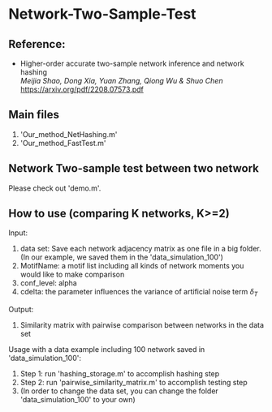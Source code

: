 # Network-Two-Sample-Test

<h2>Reference:</h2>

* Higher-order accurate two-sample network inference and network hashing<br />
<i>Meijia Shao, Dong Xia, Yuan Zhang, Qiong Wu & Shuo Chen</i><br>
https://arxiv.org/pdf/2208.07573.pdf



<h2>Main files</h2>

1. 'Our_method_NetHashing.m'
2. 'Our_method_FastTest.m'

<h2>Network Two-sample test between two network</h2>
Please check out 'demo.m'.

<h2>How to use (comparing K networks, K>=2)</h2>

Input: 
1. data set: Save each network adjacency matrix as one file in a big folder. (In our example, we saved them in the 'data_simulation_100')
2. MotifName: a motif list including all kinds of network moments you would like to make comparison 
3. conf_level: alpha 
4. cdelta: the parameter influences the variance of artificial noise term $\delta_T$

Output:  
1. Similarity matrix with pairwise comparison between networks in the data set

Usage with a data example including 100 network saved in 'data_simulation_100':

<ol>
  <li> Step 1: run 'hashing_storage.m' to accomplish hashing step 
  <li> Step 2: run 'pairwise_similarity_matrix.m' to accomplish testing step 
  <li> (In order to change the data set, you can change the folder 'data_simulation_100' to your own) 
</ol>


